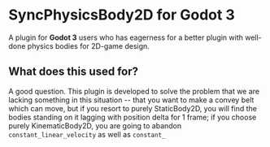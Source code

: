# SyncPhysicsBody2D for Godot 3
 A plugin for **Godot 3** users who has eagerness for a better plugin with well-done physics bodies for 2D-game design.
 
 ## What does this used for?
 A good question. This plugin is developed to solve the problem that we are lacking something in this situation -- that you want to make a convey belt which can move, but if you resort to purely StaticBody2D, you will find the bodies standing on it lagging with position delta for 1 frame; if you choose purely KinematicBody2D, you are going to abandon `constant_linear_velocity` as well as `constant_`
